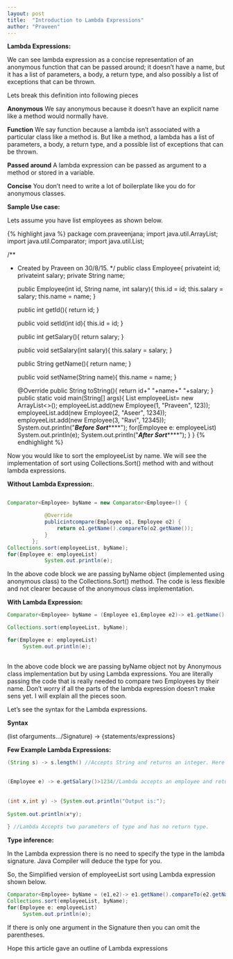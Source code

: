 ```yaml
---
layout: post
title:  "Introduction to Lambda Expressions"
author: "Praveen"
---
```

**Lambda Expressions:**  

We can see lambda expression as a concise representation of an anonymous function that can be passed around; it doesn’t have a name, but it has a list of parameters, a body, a return type, and also possibly a list of exceptions that can be thrown.

Lets break this definition into following pieces

**Anonymous** We say anonymous because it doesn’t have an explicit name like a method would normally have.

**Function** We say function because a lambda isn’t associated with a particular class like a method is. But like a method, a lambda has a list of parameters, a body, a return type, and a possible list of exceptions that can be thrown.

**Passed around** A lambda expression can be passed as argument to a method or stored in a variable.

**Concise** You don’t need to write a lot of boilerplate like you do for anonymous classes.

**Sample Use case:**

Lets assume you have list employees as shown below.  
 
{% highlight java %}
package com.praveenjana;
import java.util.ArrayList;
import java.util.Comparator;
import java.util.List;
 
/**
 * Created by Praveen on 30/8/15.
 */
 public class Employee{
    privateint id;
    privateint salary;
    private String name;
 
    public Employee(int id, String name, int salary){
        this.id = id;
        this.salary = salary;
        this.name = name;
    }
 
    public int getId(){
        return id;
    }
 
    public void setId(int id){
        this.id = id;
    }
 
    public int getSalary(){
        return salary;
    }
 
    public void setSalary(int salary){
        this.salary = salary;
    }
 
    public String getName(){
        return name;
    }
 
    public void setName(String name){
        this.name = name;
    }
 
    @Override
    public String toString(){
        return id+" "+name+" "+salary;
    }
    public static void main(String[] args){
        List<Employee> employeeList= new ArrayList<>();
        employeeList.add(new Employee(1, "Praveen", 123));
        employeeList.add(new Employee(2, "Aseer", 1234));
        employeeList.add(new Employee(3, "Ravi", 12345));
        System.out.println("***********Before Sort***************");
        for(Employee e: employeeList)
            System.out.println(e);
        System.out.println("***********After Sort***************");
    }
}
{% endhighlight %}

Now you would like to sort the employeeList by name. We will see the implementation of sort using Collections.Sort() method with and without lambda expressions.

**Without Lambda Expression:**. 

```java

Comparator<Employee> byName = new Comparator<Employee>() {

            @Override
            publicintcompare(Employee o1, Employee o2) {
                return o1.getName().compareTo(o2.getName());
            }
        };
Collections.sort(employeeList, byName);
for(Employee e: employeeList)
            System.out.println(e); 
```
In the above code block we are passing byName object (implemented using anonymous class) to the Collections.Sort() method. The code is less flexible and not clearer because of the anonymous class implementation.

**With Lambda Expression:**  

```java
Comparator<Employee> byName = (Employee e1,Employee e2)-> e1.getName().compareTo(e2.getName());

Collections.sort(employeeList, byName);

for(Employee e: employeeList)
     System.out.println(e);
     
```
In the above code block we are passing byName object not by Anonymous class implementation but by using Lambda expressions. You are literally passing the code that is really needed to compare two Employees by their name. Don’t worry if all the parts of the lambda expression doesn’t make sens yet. I will explain all the pieces soon.

 Let’s see the syntax for the Lambda expressions.

**Syntax**

(list ofarguments.../Signature) -> {statements/expressions} 

**Few Example Lambda Expressions:**  

```java
(String s) -> s.length() //Accepts String and returns an integer. Here Return type is implicit
 
 
(Employee e) -> e.getSalary()>1234//Lambda accepts an employee and returns Boolean [in this case whether the employee salary is higher than 1234]
 
 
(int x,int y) -> {System.out.println("Output is:");
 
System.out.println(x*y);
 
} //Lambda Accepts two parameters of type and has no return type.  
```

**Type inference:** 

In the Lambda expression there is no need to specify the type in the lambda signature. Java Compiler will deduce the type for you.

So, the Simplified version of employeeList sort using Lambda expression shown below.  

```java
Comparator<Employee> byName = (e1,e2)-> e1.getName().compareTo(e2.getName());
Collections.sort(employeeList, byName);
for(Employee e: employeeList)
     System.out.println(e);  
```
If there is only one argument in the Signature then you can omit the parentheses.

Hope this article gave an outline of Lambda expressions
